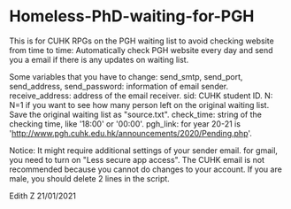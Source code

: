 # Homeless-PhD-waiting-for-PGH
This is for CUHK RPGs on the PGH waiting list to avoid checking website from time to time:
Automatically check PGH website every day and send you a email if there is any updates on waiting list.

Some variables that you have to change:
send_smtp, send_port, send_address, send_password: information of email sender.
receive_address: address of the email receiver.
sid: CUHK student ID.
N: N=1 if you want to see how many person left on the original waiting list. Save the original waiting list as "source.txt".
check_time: string of the checking time, like '18:00' or '00:00'.
pgh_link: for year 20-21 is 'http://www.pgh.cuhk.edu.hk/announcements/2020/Pending.php'.

Notice: 
It might require additional settings of your sender email. for gmail, you need to turn on "Less secure app access". The CUHK email is not recommended because you cannot do changes to your account.
If you are male, you should delete 2 lines in the script.

Edith Z 21/01/2021
